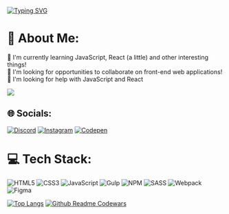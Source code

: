 [![Typing SVG](https://readme-typing-svg.herokuapp.com?font=Fira+Code&size=24&duration=3500&pause=1000&color=FFFFFF&background=000000&vCenter=true&multiline=true&width=600&height=72&lines=Hi+there%2C+I'm+Alexey;Computer+science+student+from+Russia+%F0%9F%87%B7%F0%9F%87%BA)](https://git.io/typing-svg)

# 💫 About Me:
🌱 I'm currently learning JavaScript, React (a little) and other interesting things! <br/>
👯 I'm looking for opportunities to collaborate on front-end web applications! <br/>
🤔 I'm looking for help with JavaScript and React

![](https://komarev.com/ghpvc/?username=IwannaBejutser) 

## 🌐 Socials:
[![Discord](https://img.shields.io/badge/Discord-%237289DA.svg?logo=discord&logoColor=white)](https://discord.gg/395212296605138945) [![Instagram](https://img.shields.io/badge/Instagram-%23E4405F.svg?logo=Instagram&logoColor=white)](https://instagram.com/hrsv_a) [![Codepen](https://img.shields.io/badge/Codepen-000000?style=for-the-badge&logo=codepen&logoColor=white)](https://codepen.io/jutser-jutserov) 

# 💻 Tech Stack:
![HTML5](https://img.shields.io/badge/html5-%23E34F26.svg?style=flat&logo=html5&logoColor=white) ![CSS3](https://img.shields.io/badge/css3-%231572B6.svg?style=flat&logo=css3&logoColor=white) ![JavaScript](https://img.shields.io/badge/javascript-%23323330.svg?style=flat&logo=javascript&logoColor=%23F7DF1E) ![Gulp](https://img.shields.io/badge/GULP-%23CF4647.svg?style=flat&logo=gulp&logoColor=white) ![NPM](https://img.shields.io/badge/NPM-%23000000.svg?style=flat&logo=npm&logoColor=white) ![SASS](https://img.shields.io/badge/SASS-hotpink.svg?style=flat&logo=SASS&logoColor=white) ![Webpack](https://img.shields.io/badge/webpack-%238DD6F9.svg?style=flat&logo=webpack&logoColor=black) 	![Figma](https://img.shields.io/badge/figma-%23F24E1E.svg?style=flat&logo=figma&logoColor=white)

[![Top Langs](https://github-readme-stats.vercel.app/api/top-langs/?username=IwannaBejutser&layout=compact&theme=dark)](https://github.com/IwannaBejutser/github-readme-stats)
[![Github Readme Codewars](https://codewars-stats-ignacio-cuadra.vercel.app/?username=IwannaBejutser&theme=dark)](https://github.com/IwannaBejutser)
